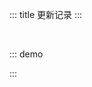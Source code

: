 ::: title 更新记录
:::

<lay-timeline style="padding-left:30px;padding-top:30px;">
  <lay-timeline-item title="🐛 尾版本号：日常问题更新。" simple></lay-timeline-item>
  <lay-timeline-item title="🌟 次版本号：带有新特性的向下兼容的版本。" simple></lay-timeline-item>
  <lay-timeline-item title="♻️ 主版本号：含有破坏性更新和新特性，不在发布周期内。" simple></lay-timeline-item>
</lay-timeline>

::: demo
<template>
<lay-timeline>
  <lay-timeline-item title="1.3.x">
    <ul> 
      <a name="1-3-7"></a> 
      <li> 
        <h3>1.3.7 <span class="layui-badge-rim">2022-07-24</span></h3> 
        <ul>     
          <li>[修复] form 组件 position 属性 top 值的布局。</li>
          <li>[优化] select 组件 multiple 属性为 true 时的 Search 样式。</li>
        </ul>
      </li>
    </ul>
    <ul> 
      <a name="1-3-6"></a> 
      <li> 
        <h3>1.3.6 <span class="layui-badge-rim">2022-07-24</span></h3> 
        <ul>     
          <li>[修复] table 组件 totalRow 属性, 计算 string 类型数字拼接的问题。</li>
          <li>[修复] table 组件 columns 配置 fixed 属性开启时, 固定列无阴影的问题。</li>    
          <li>[修复] table 组件 filterColumns 布局。</li>
          <li>[优化] panel 组件 css 样式。</li>
        </ul>
      </li>
    </ul>
     <ul> 
      <a name="1-3-5"></a> 
      <li> 
        <h3>1.3.5 <span class="layui-badge-rim">2022-07-22</span></h3> 
        <ul>         
          <li>[修复] date-picker 构建之后 time 选择器错误。</li>
        </ul>
      </li>
    </ul>
    <ul> 
      <a name="1-3-4"></a> 
      <li> 
        <h3>1.3.4 <span class="layui-badge-rim">2022-07-22</span></h3> 
        <ul>         
          <li>[优化] date-picker 组件 width 样式默认为 220px。</li>
          <li>[优化] select 组件 multiple 属性为 true 时, 标签内容滚动。</li>
          <li>[优化] select 组件 multiple 属性为 true 时, 默认 width 为 260px。</li>
          <li>[优化] cascader 组件 item 高度, 新增 min-height 样式。</li>
          <li>[修复] theme-panel 组件因 cascader 组件调整出现布局错误。</li>
        </ul>
      </li>
    </ul>  
    <ul> 
      <a name="1-3-3"></a> 
      <li> 
        <h3>1.3.3 <span class="layui-badge-rim">2022-07-21</span></h3> 
        <ul>         
          <li>[修复] cascader 组件 因 dropdwon 变动而导致的布局错误。</li>
        </ul>
      </li>
    </ul>  
    <ul> 
      <a name="1-3-2"></a> 
      <li> 
        <h3>1.3.2 <span class="layui-badge-rim">2022-07-21</span></h3> 
        <ul>         
          <li>[修复] table 组件 columns 全部设置 width 时, 计算宽度错误。</li>
          <li>[修复] table 组件 max-height 状态, 设置字段 fixed 时 scroll 不固定。</li>
          <li>[修复] color-picker 组件初始色板与默认色不对应问题。</li>
          <li>[优化] dropdown 组件渲染到 body, 避免 css 污染。</li>
        </ul>
      </li>
    </ul>  
      <ul> 
      <a name="1-3-1"></a> 
      <li> 
        <h3>1.3.1 <span class="layui-badge-rim">2022-07-20</span></h3> 
        <ul>         
          <li>[新增] input 组件 append 与 prepend 插槽。</li>
          <li>[新增] input 组件 password 属性, 开启密码模式。</li>
          <li>[新增] table 组件 columns 配置 hide 属性, 用于隐藏列。</li>
          <li>[新增] table 组件 expand-index 属性, 控制展开操作的所在列。</li>
          <li>[新增] table 组件 columns 配置 type 属性 radio 值, 开启单选列。</li>
          <li>[新增] table 组件 columns 配置 type 属性 checkbox 值, 开启复选列。</li>
          <li>[新增] table 组件 columns 配置 type 属性 number 值, 开启序号列。</li>
          <li>[新增] table 组件 columns 配置 totalRow 属性, 开启列值统计。</li>
          <li>[新增] table 组件 selected-key 属性, 配置单选列的选中值。</li>
          <li>[新增] table 组件 data-source 属性, 长度为 0 时的显示状态。</li>
          <li>[新增] date-picker 组件 年月日 范围选择, 重构代码。</li>
          <li>[新增] date-picker 组件 allow-clear 属性, 开启内容清空操作。</li>
          <li>[新增] date-picker 组件 readonly 属性, 开启只读模式。</li>
          <li>[新增] checkbox 组件 size 属性, 用于设置 checkbox 尺寸。</li>
          <li>[新增] radio 组件 size 属性, 用于设置 radio 尺寸。</li>
          <li>[新增] switch 组件 size 属性, 用于设置 switch 尺寸。</li>
          <li>[修复] date-picker 组件 modelValue 属性, 空值报错。</li>
          <li>[修复] input-number 组件 size 属性, lg md sm xs 为可选值。</li>
          <li>[修复] input-number 组件 size 属性, 默认值为 md。</li>
          <li>[修复] rate 组件 has-clear 为 allow-clear 属性。</li>
          <li>[修复] transfer 组件因 checkbox 属性更新而导致的选择逻辑错误。</li>
          <li>[优化] select 组件 multiple 属性开启时的 tag 标签样式。</li>
          <li>[删除] table 组件 checkbox 属性, 由 type = checkbox 列代替。</li>
        </ul>
      </li>
    </ul>  
  </lay-timeline-item>
  <lay-timeline-item title="1.2.x">
      <ul> 
      <a name="1-2-10"></a> 
      <li> 
        <h3>1.2.11 <span class="layui-badge-rim">2022-07-14</span></h3> 
        <ul>         
          <li>[修复] datePicker 组件 初始值为空时无法点击的 BUG。 by @SmallWai</li> 
          <li>[修复] datePicker 组件 点击日期时无法无法选中的问题。 by @SmallWai</li> 
          <li>[修复] datePicker 组件 modelValue 不更新的问题。 by @SmallWai</li> 
          <li>[优化] datePicker 组件 打开时跳转到选中值位置。 by @SmallWai</li> 
          <li>[升级] vite 与 less 版本。</li>
        </ul>
      </li>
    </ul>  
    <ul> 
      <a name="1-2-10"></a> 
      <li> 
        <h3>1.2.10 <span class="layui-badge-rim">2022-07-14</span></h3> 
        <ul>         
          <li><span style="color:#FF5722">[重构]</span> radio 属性, label代表显示值，value代表绑定值。 by @SmallWai</li> 
          <li><span style="color:#FF5722">[重构]</span> checkbox 属性, label代表显示值，value代表绑定值。 by @SmallWai</li> 
          <li>[修复] page 组件 外部更改v-model视图不刷新问题。 by @SmallWai</li> 
          <li>[修复] datePicker 组件 初始值为空时无法点击Bug。 by @SmallWai</li> 
          <li>[修复] datePicker 组件 启用simple属性后无法弹出问题。 by @SmallWai</li> 
          <li>[修复] datePicker 组件 上一次更新带来的Bug。 by @SmallWai</li> 
          <li>[优化] radio 组件 动画效果。 by @SmallWai</li> 
          <li>[新增] formItem 组件 label-width属性，用于控制宽度 by @SmallWai</li> 
          <li>[优化] inputNumber 组件 禁用状态下的样式 by @SmallWai</li>
          <li>[优化] botton 组件 禁用状态下的icon hover样式 by @SmallWai</li>
          <li>[新增] checkboxGroup 组件 disabled属性  by @SmallWai</li>
          <li>[新增] radioGroup 组件 disabled属性  by @SmallWai</li>
        </ul>
      </li>
    </ul>  
    <ul> 
      <a name="1-2-9"></a> 
      <li> 
        <h3>1.2.9 <span class="layui-badge-rim">2022-07-12</span></h3> 
        <ul>         
          <li>[新增] tree 组件 checkbox 加入半选状态。 by @SmallWai</li> 
          <li>[新增] transition 组件 time属性自定义过渡时长 by @SmallWai</li> 
          <li>[修复] datePicker 组件 更新modelValue视图未更新问题 by @SmallWai</li> 
          <li>[修复] uuid 依赖的类型警告, 新增 types/uuid 依赖。by @Jmysy</li>
          <li>[修复] table 组件无法多列固定造成错位的问题。by @Jmysy</li>
          <li>[优化] splitPanel 组件 space 修改成像素, 其他自适应 by @dingyongya</li> 
          <li>[优化] tree 组件 支持更改data数据后刷新视图。 by @SmallWai</li> 
          <li>[优化] tree 组件 checkedKeys支持下级节点 by @SmallWai</li> 
          <li>[优化] tree 组件 关闭连线后启用行内点击 by @SmallWai</li> 
          <li>[优化] tree 组件 默认启用过渡动画 by @SmallWai</li> 
        </ul>
      </li>
    </ul>   
    <ul> 
      <a name="1-2-8"></a> 
      <li> 
        <h3>1.2.8 <span class="layui-badge-rim">2022-07-08</span></h3> 
        <ul>         
          <li>[修复] layer 组件 notifiy 缺失关闭图标。 by @SmallWai</li> 
          <li>[修复] input 组件 modelValue 设置为 zero 不显示的问题。by @Jmysy</li>
          <li>[新增] date-picker 组件 placeholder 属性, 设置提示信息。by @Jmysy</li>
          <li>[新增] textarea 组件 allow-clear 属性, 允许清空。by @Jmysy</li>
          <li>[新增] textarea 组件 change 回调函数。by @Jmysy</li>
          <li>[新增] textarea 组件 clear 回调函数。by @Jmysy</li>
          <li>[新增] cascader 组件 replaceFields属性 用于自义定字段。by @SmallWai</li>
          <li>[新增] cascader 组件 allow-clear属性 用于清空默认slot中的值。by @SmallWai</li>
          <li>[优化] cascader 组件 change 回调函数。 by @SmallWai</li>
          <li>[删除] input 组件 value 属性, 与 v-model 属性冲突。by @Jmysy</li>
        </ul>
      </li>
    </ul>
    <ul> 
      <a name="1-2-7"></a> 
      <li> 
        <h3>1.2.7 <span class="layui-badge-rim">2022-07-07</span></h3> 
        <ul>
          <li>[新增] layer 组件 photos 方法, 支持相册层。 by @SmallWai</li>
          <li>[新增] layer 组件 notifiy 方法, 支持消息通知。by @SmallWai</li>
          <li>[新增] table 组件 columns 配置 fixed 属性, 支持列固定。by @Jmysy</li>
          <li>[新增] dropdown-menu-item 新增 disabled 属性。by @starsatdawn</li>
          <li>[新增] table 组件 skin 属性, 用于 table 风格切换, 可选参数为 row line nob。by @Jmysy</li>
          <li>[修复] table 组件 treetable 默认, 自定义插槽 data 数据不正确。by @Jmysy</li>
          <li>[修复] table 默认加载时有横向滚动条，header 的滚动条占位无法显示。 by @dingyongya</li>
          <li>[修复] table 组件 max-height 下 sm 尺寸 th 不生效。by @Jmysy</li>
          <li>[优化] carousel 首次加载时不应存在动画效果，而是应立即显示默认的item。 by @SmallWai</li>
          <li>[优化] dropdown 组件无法在 overflow: scroll 使用的问题。by @starsatdawn</li>
          <li>[升级] layer-vue 1.4.1 版本。</li>
        </ul>
      </li>
    </ul>
    <ul> 
      <a name="1-2-6"></a> 
      <li> 
        <h3>1.2.6 <span class="layui-badge-rim">2022-07-02</span></h3> 
        <ul>
          <li>[新增] transfer 组件 leftFooter 与 rightFooter 插槽, 用于自定义穿梭框底部内容。by @Jmysy</li>
          <li>[修复] tooltip 组件设置isAutoShow 属性时，宽度设置max-width 时拖动浏览器时出现...时，tooltip不显示问题。 by @dingyongya</li>
          <li>[修复] table 组件设置 ellipsisTooltip 属性时 出现...时，tooltip不显示问题。by @dingyongya</li>
          <li>[优化] transfer 组件 selectedKeys 选中效果, 加入 checkbox 半选状态。by @Jmysy</li>
          <li>[优化] page 组件 hover状态下文字颜色跟当前设置的theme主题色保持一致。by @0o张不歪o0</li>
          <li>[优化] menu 组件 collapse 状态, 提供 popup-menu 悬浮菜单。by @starsatdawn</li>
        </ul>
      </li>
    </ul>
    <ul> 
      <a name="1-2-5"></a> 
      <li> 
        <h3>1.2.5 <span class="layui-badge-rim">2022-06-29</span></h3> 
        <ul>
          <li>[新增] dropdown-sub-menu 组件, 用于呈现二级下拉菜单。</li>
          <li>[新增] dropdown-menu-item 组件 default 插槽, 自定义内容。</li>
          <li>[新增] dropdown-menu-item 组件 prefix 插槽, 自定义内容前缀。</li>
          <li>[新增] dropdown-menu-item 组件 suffix 插槽, 自定义内容后缀。</li>
          <li>[新增] table 组件 rowStyle 属性, 自定义行样式, 值为 function(row, rowIndex) 函数或 string 类型。</li>
          <li>[新增] table 组件 rowClassName 属性, 自定义行样式, 值为 function(row, rowIndex) 函数或 string 类型。</li>
          <li>[新增] table 组件 cellStyle 属性, 自定义单元格样式, 值为 function(row, column, rowIndex, columnIndex) 函数或 string 类型。</li>
          <li>[新增] table 组件 cellClassName 属性, 自定义单元格样式, 值为 function(row, column, rowIndex, columnIndex) 函数或 string 类型。</li>
          <li>[修复] icon-picker 组件在颜色面板中拉动选取颜色，触碰颜色面板边角时，导致色相变为 0。 </li>
          <li>[修复] provider 组件切换主题 Embedded Dark Reader cannot access a cross-origin resource。</li>
          <li>[修复] switch 组件 onswitch-text 与 unswitch-text 使用文档。</li>
        </ul>
      </li>
    </ul>
    <ul> 
      <a name="1-2-4"></a> 
      <li> 
        <h3>1.2.4 <span class="layui-badge-rim">2022-06-28</span></h3> 
        <ul>
          <li>[新增] select 组件 多选模式下 的搜索功能。 </li>
          <li>[新增] table 组件 even 属性, 用于开启斑马条纹背景样式。</li>
          <li>[新增] dropdown 组件 placement 属性 right left right-bottom right-top left-bottom left-top 值。</li>
          <li>[新增] affix 组件, 使用锚点，可以将内容固定在容器内，并且不随容器的滚动而滚动，常用于侧边菜单导航等。 </li>
          <li>[新增] affix 组件 position 属性, 用于设置固定的位置, 可选值为 top 与 bottom。</li>
          <li>[新增] affix 组件 offset 属性, 定位偏移量, 默认为 0。</li>
          <li>[新增] affix 组件 target 属性, 定位时的参考容器, 默认为 document.body。</li>
          <li>[修复] date-picker 组件 prefix-icon 前置图标无边距的问题。</li>
          <li>[修复] input 组件 foucs 状态时 border 颜色为 #d2d2d2。</li>
          <li>[修复] cascader 组件 children 不能为空的问题。</li>
          <li>[修复] scroll 组件 按需加载时 index.css 不存在的问题。</li>
        </ul>
      </li>
    </ul>
    <ul> 
      <a name="1-2-2"></a> 
      <li> 
        <h3>1.2.2 <span class="layui-badge-rim">2022-06-26</span></h3> 
        <ul>
          <li>[新增] tab 组件 activeBarTransition 属性, 启用 activeBar 过渡动画。 </li>
          <li>[新增] cascader 组件 onlyLastLevel 属性 控制 displayValue 回显数据层级。</li>
          <li>[修复] cascader 组件 children 不能为空的问题。</li>
          <li>[优化] icon-picker 组件 lay-input 引用使用类型错误</li>
          <li>[优化] row 与 col 组件的所有属性同时兼容 number 与 string 类型。</li>
          <li>[优化] table 组件 childrenColumnName 属性为非必填。</li>
          <li>[优化] notice-bar 组件 color 与 background 属性的类型警告。</li>
          <li>[优化] upload 组件 cutOptions 属性非必填, 在 cut 为 false 时。</li>
          <li>[优化] radio 组件 name 属性非必填, 在一些应用场景下 name 没有存在的必要。</li>
          <li>[优化] checkbox 组件 isIndeterminate 属性类型非必填。</li>
        </ul>
      </li>
    </ul>
    <ul> 
      <a name="1-2-1"></a> 
      <li> 
        <h3>1.2.1 <span class="layui-badge-rim">2022-06-23</span></h3> 
        <ul>
          <li>[新增] dropdown 组件 placement 属性, 设置下拉面板位置。</li>
          <li>[新增] dropdown 组件 autoFitPosition 属性, 超出浏览器边界自动调整下拉面板位置, 默认为 true。</li>
          <li>[新增] dropdown 组件 autoFitWidth 与 autoFitMinWidth 属性, 是否将下拉面板宽度与最小宽度设置为触发器宽度, 默认 false。</li>
          <li>[新增] dropdown 组件 updateAtScroll 属性, 是否在容器滚动时更新下拉面板的位置,默认 false。</li>
          <li>[新增] dropdown 组件 autoFixPosition 属性, 是否在触发器或下拉面板尺寸变化时更新下拉面板位置, 默认 true。</li>
          <li>[新增] dropdown 组件 clickOutsideToClose 属性, 点击面板外部关闭下拉, 默认 true。</li>
          <li>[新增] dropdown 组件 contentOffset 属性, 下拉面板距离触发器的偏移距离，默认 2。</li>
          <li>[新增] progress 组件 circleSize 和 circleWidth 属性, 用于控制环形进度条尺寸与线条宽度。</li>    
          <li>[修复] progress 组件 circle 模式夜间主题不兼容的问题。</li>
          <li>[新增] carousel 组件 过渡动画，默认为滑动。</li>
          <li>[修复] carousel 组件 autoplay 属性为false时仍自动播放问题。</li>
          <li>[修复] cascader 组件 按需加载无法正常引入使用。</li>
        </ul>
      </li>
    </ul>
  </lay-timeline-item>
  <lay-timeline-item title="1.1.x">
      <ul> 
      <a name="1-1-9"></a> 
      <li> 
        <h3>1.1.10 <span class="layui-badge-rim">2022-06-21</span></h3> 
        <ul>
          <li>[修复] darkreader 依赖不存在的问题</li>
          <li>[修复] cascader 组件的样式文件污染</li>
        </ul>
      </li>
    </ul>
      <ul> 
      <a name="1-1-9"></a> 
      <li> 
        <h3>1.1.9 <span class="layui-badge-rim">2022-06-21</span></h3> 
        <ul>
          <li>[新增] progress 组件 circle 属性, 支持环形进度条</li>
          <li>[新增] cascader 组件, 将数据按照指定的格式传入后分层分级，通过此组件逐级查看并选择</li>
          <li>[新增] page-header 组件,页面的路径比较简单,则使用页头组件要,比面包屑更直观一点</li>
          <li>[修复] layer 组件 btn 属性 callback 回调参数 id 为空的问题</li>
          <li>[优化] layer 组件 callback 回调 id 参数, 配合 layer.close() 关闭当前弹层</li>
          <li>[优化] layui-vue 在 nuxt3 中的使用, 将 darkreader 替换为 ssr-darkreader</li>
        </ul>
      </li>
    </ul>
    <ul> 
      <a name="1-1-8"></a> 
      <li> 
        <h3>1.1.8 <span class="layui-badge-rim">2022-06-20</span></h3> 
        <ul>
          <li>[新增] provider 组件 theme 属性 auto 值, 自动跟随系统主题</li>
          <li>[新增] checkbox 组件 is-indeterminate 属性, 用于展示半选状态</li>
          <li>[新增] layui-vue-helper 插件, 用于 Visual Studio Code 辅助开发</li>
          <li>[新增] textarea 组件 show-count 属性, 用于展示输入长度与 max-length</li>
          <li>[修复] carousel 组件加载时无法获取 carousel-item 轮播项</li>
          <li>[修复] input-number 组件 modelValue 属性类型错误</li>
          <li>[修复] checkbox 组件 夜间模式 选中状态异常</li>
          <li>[优化] table 组件 checkedKeys 属性, 加入半选状态</li>
        </ul>
      </li>
    </ul>
    <ul> 
      <a name="1-1-7"></a> 
      <li> 
        <h3>1.1.7 <span class="layui-badge-rim">2022-06-13</span></h3> 
        <ul>
          <li>[新增] upload 组件 default 插槽, 允许自定义上传入口</li>
          <li>[新增] transfer 组件 width 与 height 属性, 允许自定义盒子尺寸</li>
          <li>[新增] table 组件 max-height 与 height 属性, 超出指定高度标题固定</li>
          <li>[修复] transfer 组件 input 样式, 由原生 input 修改为 lay-input 组件</li>
          <li>[修复] transfer 组件 transfer-data 高度超出 transfer-box 的问题</li>  
          <li>[修复] table 组件 按需加载 时, 内置 checkbox 无法正常显示的问题</li>
          <li>[优化] input 组件 modelValue 属性非必填, 使用 @input 回调取值</li>
        </ul>
      </li>
    </ul>
    <ul> 
      <a name="1-1-6"></a> 
      <li> 
        <h3>1.1.6 <span class="layui-badge-rim">2022-06-11</span></h3> 
        <ul>
          <li>[新增] input 组件 prefix-icon 属性, 用于设置输入框前置图标</li>
          <li>[新增] input 组件 suffix-icon 属性, 用于设置输入框后置图标</li>
          <li>[修复] date-picker 组件 v-model 无法解析 yy-mm-dd 年月日, 会显示现在日期的问题</li>
          <li>[优化] dropdown 组件 trigger 属性为 context-menu 值, 不再根据鼠标位置展示内容</li>
          <li>[优化] input-number 组件 v-model 内容默认对齐方式为 center, 更符合普遍的审美</li>
          <li>[升级] vue, vueuse, vue-i18n, darkreader, rollup 等核心依赖 </li>
        </ul>
      </li>
    </ul>
    <ul> 
      <a name="1-1-5"></a> 
      <li> 
        <h3>1.1.5 <span class="layui-badge-rim">2022-06-04</span></h3> 
        <ul>
          <li>[新增] input 组件 label-position 属性, 通过设置改变表单域标签的位置, top、left 为可选值</li>
          <li>[修复] tab 组件 brief 风格 position 为 bottom 时 active-bar 的位置</li>
          <li>[修复] tab 组件 brief 风格 background-color 为 transparent 透明色</li>
          <li>[优化] tab 组件 tab-panel 宽度超出当前组件宽度时, 增加左右滑动的能力</li>
          <li>[优化] input 组件 foucs 状态, 新增 global-checked-color 选中色</li>
          <li>[优化] layer 组件 夜间模式 样式, 新增 border 边框样式</li>
        </ul>
      </li>
    </ul>
    <ul> 
      <a name="1-1-4"></a> 
      <li> 
        <h3>1.1.4 <span class="layui-badge-rim">2022-05-29</span></h3> 
        <ul>
          <li>[新增] table 组件 childrenColumnName 属性, 配置 children 子节点为其他字段</li>
          <li>[新增] table 组件 indent-size 属性, 用于 tree-table 模式控制每一层的缩进宽度</li>
          <li>[新增] table 组件 expand 插槽, 内容较多不能一次性完全展示时使用, 参数 data 为当前行数据</li>
          <li>[新增] table 组件 children 字段解析, 当字段中存在 children 时会自动转化为树表</li>
          <li>[新增] tree 组件 title 插槽, 参数 data 为当前行数据, 用于自定义节点标题</li>
        </ul> 
      </li>
    </ul>
    <ul> 
      <a name="1-1-3"></a> 
      <li> 
        <h3>1.1.3 <span class="layui-badge-rim">2022-05-27</span></h3> 
        <ul>
          <li>[新增] input 组件 clear 事件, 清空内容时触发的无参事件</li>
          <li>[新增] avatar 组件 alt 属性, 用于设置描述图像无法正常显示时的替换文本</li>
          <li>[新增] radio-group 组件, 公用 name change v-model 属性, 简化多 radio 使用</li>
          <li>[修复] tab 组件初始化时, 因无法监听到 slots 变化, 而导致 layui-tab-title 无法正常显示的问题</li>
          <li>[优化] input 组件 allow-clear 触发策略, 由始终显示调整为 v-model 不为空显示</li>
          <li>[优化] icon-picker 组件 search 功能, 为 input 输入框增加清空操作</li>
        </ul> 
      </li>
    </ul>
  </lay-timeline-item>
</lay-timeline>
</template>

<script>
import { ref } from 'vue'

export default {
  setup() {

    return {
    }
  }
}
</script>

:::
